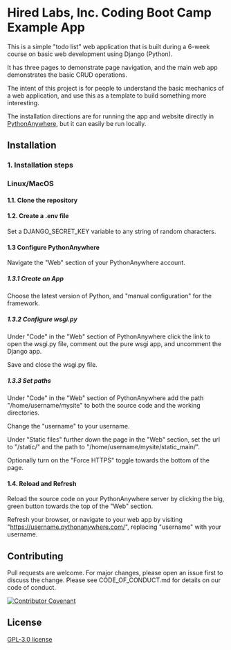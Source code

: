 # Hired Labs, Inc. Coding Boot Camp Example App

This is a simple "todo list" web application that is built during a 6-week course
on basic web development using Django (Python).

It has three pages to demonstrate page navigation, and the main web app
demonstrates the basic CRUD operations.

The intent of this project is for people to understand the basic mechanics of a
web application, and use this as a template to build something more interesting.

The installation directions are for running the app and website directly in
[PythonAnywhere](https://www.pythonanywhere.com/), but it can easily be run
locally.


## Installation

### 1. Installation steps

### Linux/MacOS
#### 1.1. Clone the repository


#### 1.2. Create a .env file
Set a DJANGO_SECRET_KEY variable to any string of random characters.

#### 1.3 Configure PythonAnywhere
Navigate the "Web" section of your PythonAnywhere account.

##### 1.3.1 Create an App
Choose the latest version of Python, and "manual configuration" for the framework.


##### 1.3.2 Configure wsgi.py
Under "Code" in the "Web" section of PythonAnywhere click the link to open the
wsgi.py file, comment out the pure wsgi app, and uncomment the Django app.

Save and close the wsgi.py file.

##### 1.3.3 Set paths

Under "Code" in the "Web" section of PythonAnywhere add the path
"/home/username/mysite" to both the source code and the working directories.

Change the "username" to your username.

Under "Static files" further down the page in the "Web" section, set the
url to "/static/" and the path to "/home/username/mysite/static_main/".

Optionally turn on the "Force HTTPS" toggle towards the bottom of the page.

#### 1.4. Reload and Refresh
Reload the source code on your PythonAnywhere server by clicking the big, green
button towards the top of the "Web" section.

Refresh your browser, or navigate to your web app by visiting
"https://username.pythonanywhere.com/", replacing "username" with your username.

## Contributing
Pull requests are welcome. For major changes, please open an issue first to discuss the change. Please see
CODE_OF_CONDUCT.md for details on our code of conduct.

[![Contributor Covenant](https://img.shields.io/badge/Contributor%20Covenant-2.1-4baaaa.svg)](code_of_conduct.md)
## License
[GPL-3.0 license](https://www.gnu.org/licenses/gpl-3.0.en.html)
